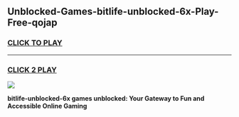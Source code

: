 
## Unblocked-Games-bitlife-unblocked-6x-Play-Free-qojap
<h3>
<a href="https://premium76.site?title=bitlife-unblocked-6x&ref=09A">CLICK TO PLAY</a></h3>
<hr>

<h3>
<a href="https://premium76.site?title=bitlife-unblocked-6x&ref=09A">CLICK 2 PLAY</a>
  
</h3>

<a href="https://premium76.site?title=bitlife-unblocked-6x&ref=09A"><img src="https://clearcache.store/games.png"></a>


**bitlife-unblocked-6x games unblocked: Your Gateway to Fun and Accessible Online Gaming**
